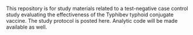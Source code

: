 This repository is for study materials related to a test-negative case control study evaluating the effectiveness of the Typhibev typhoid conjugate vaccine.
The study protocol is posted here.
Analytic code will be made available as well.

